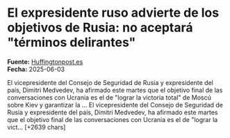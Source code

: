 # El expresidente ruso advierte de los objetivos de Rusia: no aceptará "términos delirantes"

**Fuente:** [Huffingtonpost.es](https://www.huffingtonpost.es/global/el-expresidente-ruso-advierte-objetivos-rusia-aceptara-terminos-delirantes.html)  
**Fecha:** 2025-06-03

<![CDATA[<p>El vicepresidente del Consejo de Seguridad de Rusia y expresidente del país, Dimitri Medvedev, ha afirmado este martes que el objetivo final de las conversaciones con Ucrania es el de "lograr la victoria total" de Moscú sobre Kiev y garantizar la …

El vicepresidente del Consejo de Seguridad de Rusia y expresidente del país, Dimitri Medvedev, ha afirmado este martes que el objetivo final de las conversaciones con Ucrania es el de "lograr la vict… [+2639 chars]
